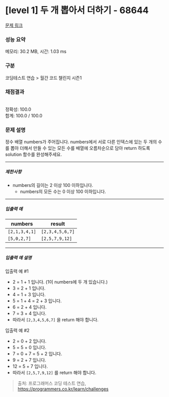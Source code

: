 # [level 1] 두 개 뽑아서 더하기 - 68644 

[문제 링크](https://school.programmers.co.kr/learn/courses/30/lessons/68644) 

### 성능 요약

메모리: 30.2 MB, 시간: 1.03 ms

### 구분

코딩테스트 연습 > 월간 코드 챌린지 시즌1

### 채점결과

<br/>정확성: 100.0<br/>합계: 100.0 / 100.0

### 문제 설명

<p style="user-select: auto;">정수 배열 numbers가 주어집니다. numbers에서 서로 다른 인덱스에 있는 두 개의 수를 뽑아 더해서 만들 수 있는 모든 수를 배열에 오름차순으로 담아 return 하도록 solution 함수를 완성해주세요.</p>

<hr style="user-select: auto;">

<h5 style="user-select: auto;">제한사항</h5>

<ul style="user-select: auto;">
<li style="user-select: auto;">numbers의 길이는 2 이상 100 이하입니다.

<ul style="user-select: auto;">
<li style="user-select: auto;">numbers의 모든 수는 0 이상 100 이하입니다.</li>
</ul></li>
</ul>

<hr style="user-select: auto;">

<h5 style="user-select: auto;">입출력 예</h5>
<table class="table" style="user-select: auto;">
        <thead style="user-select: auto;"><tr style="user-select: auto;">
<th style="user-select: auto;">numbers</th>
<th style="user-select: auto;">result</th>
</tr>
</thead>
        <tbody style="user-select: auto;"><tr style="user-select: auto;">
<td style="user-select: auto;"><code style="user-select: auto;">[2,1,3,4,1]</code></td>
<td style="user-select: auto;"><code style="user-select: auto;">[2,3,4,5,6,7]</code></td>
</tr>
<tr style="user-select: auto;">
<td style="user-select: auto;"><code style="user-select: auto;">[5,0,2,7]</code></td>
<td style="user-select: auto;"><code style="user-select: auto;">[2,5,7,9,12]</code></td>
</tr>
</tbody>
      </table>
<hr style="user-select: auto;">

<h5 style="user-select: auto;">입출력 예 설명</h5>

<p style="user-select: auto;">입출력 예 #1</p>

<ul style="user-select: auto;">
<li style="user-select: auto;">2 = 1 + 1 입니다. (1이 numbers에 두 개 있습니다.)</li>
<li style="user-select: auto;">3 = 2 + 1 입니다.</li>
<li style="user-select: auto;">4 = 1 + 3 입니다.</li>
<li style="user-select: auto;">5 = 1 + 4 = 2 + 3 입니다.</li>
<li style="user-select: auto;">6 = 2 + 4 입니다.</li>
<li style="user-select: auto;">7 = 3 + 4 입니다.</li>
<li style="user-select: auto;">따라서 <code style="user-select: auto;">[2,3,4,5,6,7]</code> 을 return 해야 합니다.</li>
</ul>

<p style="user-select: auto;">입출력 예 #2</p>

<ul style="user-select: auto;">
<li style="user-select: auto;">2 = 0 + 2 입니다.</li>
<li style="user-select: auto;">5 = 5 + 0 입니다.</li>
<li style="user-select: auto;">7 = 0 + 7 = 5 + 2 입니다.</li>
<li style="user-select: auto;">9 = 2 + 7 입니다.</li>
<li style="user-select: auto;">12 = 5 + 7 입니다.</li>
<li style="user-select: auto;">따라서 <code style="user-select: auto;">[2,5,7,9,12]</code> 를 return 해야 합니다.</li>
</ul>


> 출처: 프로그래머스 코딩 테스트 연습, https://programmers.co.kr/learn/challenges